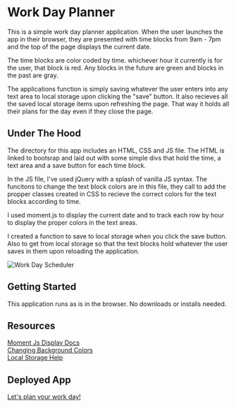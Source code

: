 # Work Day Planner

This is a simple work day planner application. When the user launches the app in their browser, they are presented with time blocks from 9am - 7pm and the top of the page displays the current date. 

The time blocks are color coded by time. whichever hour it currently is for the user, that block is red. Any blocks in the future are green and blocks in the past are gray. 

The applications function is simply saving whatever the user enters into any text area to local storage upon clicking the "save" button. It also recieves all the saved local storage items upon refreshing the page. That way it holds all their plans for the day even if they close the page.

## Under The Hood

The directory for this app includes an HTML, CSS and JS file. The HTML is linked to bootsrap and laid out with some simple divs that hold the time, a text area and a save button for each time block. 

In the JS file, I've used jQuery with a splash of vanilla JS syntax. The funcitons to change the text block colors are in this file, they call to add the propper classes created in CSS to recieve the correct colors for the text blocks according to time. 

I used moment.js to display the current date and to track each row by hour to display the proper colors in the text areas. 

I created a function to save to local storage when you click the save button. Also to get from local storage so that the text blocks hold whatever the user saves in them upon reloading the application.

![Work Day Scheduler](https://user-images.githubusercontent.com/70814349/97759401-2f9f2780-1abe-11eb-9996-18d63c24d027.gif)

## Getting Started 

This application runs as is in the browser. No downloads or installs needed.

## Resources

[Moment Js Display Docs](https://momentjs.com/docs/#/displaying/)<br>
[Changing Background Colors](https://stackoverflow.com/questions/46972901/changing-the-background-color-at-different-hours-of-the-day-in-javascript/46973019)<br>
[Local Storage Help](https://www.taniarascia.com/how-to-use-local-storage-with-javascript/)

## Deployed App

[Let's plan your work day!](https://lucahendicott.github.io/work-day-scheduler/)
